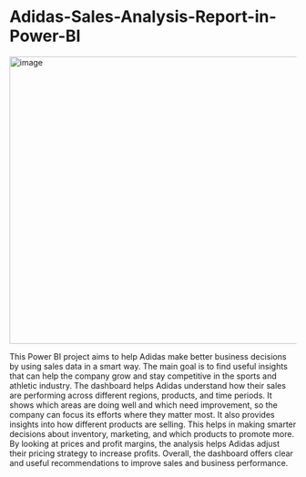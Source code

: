 # Adidas-Sales-Analysis-Report-in-Power-BI
<img width="914" height="505" alt="image" src="https://github.com/user-attachments/assets/62723960-905b-4c34-9b76-c1c96c34eaab" />


This Power BI project aims to help Adidas make better business decisions by using sales data in a smart way.
The main goal is to find useful insights that can help the company grow and stay competitive in the sports and athletic industry.
The dashboard helps Adidas understand how their sales are performing across different regions, products, and time periods.
It shows which areas are doing well and which need improvement, so the company can focus its efforts where they matter most.
It also provides insights into how different products are selling. This helps in making smarter decisions about inventory, marketing, and which products to promote more.
By looking at prices and profit margins, the analysis helps Adidas adjust their pricing strategy to increase profits.
Overall, the dashboard offers clear and useful recommendations to improve sales and business performance.
